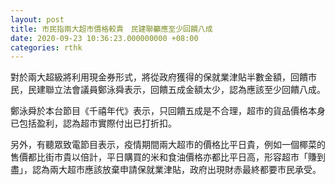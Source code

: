 ```yaml
---
layout: post
title: 市民指兩大超市價格較貴　民建聯籲應至少回饋八成
date: 2020-09-23 10:36:23.000000000 +08:00
categories: rthk
---
```


對於兩大超級將利用現金券形式，將從政府獲得的保就業津貼半數金額，回饋巿民，民建聯立法會議員鄭泳舜表示，回饋五成金額太少，認為應該至少回饋八成。

鄭泳舜於本台節目《千禧年代》表示，只回饋五成是不合理，超巿的貨品價格本身已包括盈利，認為超巿實際付出已打折扣。 

另外，有聽眾致電節目表示，疫情期間兩大超巿的價格比平日貴，例如一個椰菜的售價都比街巿貴以倍計，平日購買的米和食油價格亦都比平日高，形容超巿「賺到盡」，認為兩大超巿應該放棄申請保就業津貼，政府出現財赤最終都要巿民承受。
